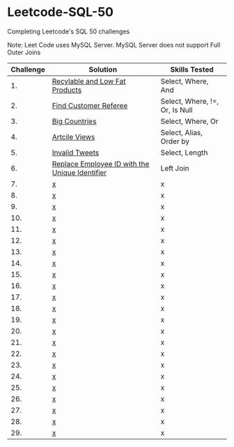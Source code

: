 # Leetcode-SQL-50

Completing Leetcode's SQL 50 challenges

Note: Leet Code uses MySQL Server. MySQL Server does not support Full Outer Joins

| Challenge | Solution         | Skills Tested                                    |
|----- |-----------------------|------------------------------------------------------|
| 1.   | [Recylable and Low Fat Products](https://github.com/ejhughes/Leetcode-SQL-50/blob/main/select1.sql) | Select, Where, And    |
| 2.   | [Find Customer Referee](https://github.com/ejhughes/Leetcode-SQL-50/blob/main/select2.sql) | Select, Where, !=, Or, Is Null   |
| 3.   | [Big Countries](https://github.com/ejhughes/Leetcode-SQL-50/blob/main/select3.sql) | Select, Where, Or   |
| 4.   | [Artcile Views](https://github.com/ejhughes/Leetcode-SQL-50/blob/main/select4.sql) | Select, Alias, Order by    |
| 5.   | [Invalid Tweets](https://github.com/ejhughes/Leetcode-SQL-50/blob/main/select5.sql) | Select, Length     |
| 6.   | [Replace Employee ID with the Unique Identifier](x) | Left Join     |
| 7.   | [x](x) | x     |
| 8.   | [x](x) | x     |
| 9.   | [x](x) | x     |
| 10.   | [x](x) | x     |
| 11.   | [x](x) | x     |
| 12.   | [x](x) | x     |
| 13.   | [x](x) | x     |
| 14.   | [x](x) | x     |
| 15.   | [x](x) | x     |
| 16.   | [x](x) | x     |
| 17.   | [x](x) | x     |
| 18.   | [x](x) | x     |
| 19.   | [x](x) | x     |
| 20.   | [x](x) | x     |
| 21.   | [x](x) | x     |
| 22.   | [x](x) | x     |
| 23.   | [x](x) | x     |
| 24.   | [x](x) | x     |
| 25.   | [x](x) | x     |
| 26.   | [x](x) | x     |
| 27.   | [x](x) | x     |
| 28.   | [x](x) | x     |
| 29.   | [x](x) | x     |

